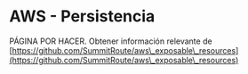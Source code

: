 # AWS - Persistencia

PÁGINA POR HACER. Obtener información relevante de [https://github.com/SummitRoute/aws\_exposable\_resources](https://github.com/SummitRoute/aws\_exposable\_resources)